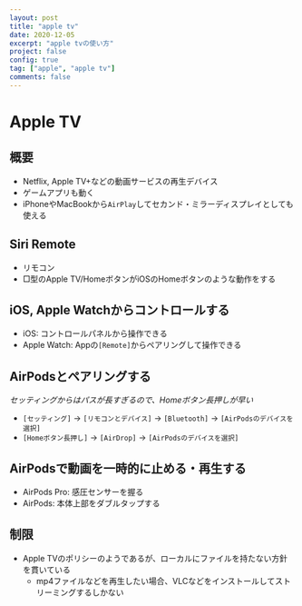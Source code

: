 ```yaml
---
layout: post
title: "apple tv"
date: 2020-12-05
excerpt: "apple tvの使い方"
project: false
config: true
tag: ["apple", "apple tv"]
comments: false
---
```


# Apple TV

## 概要
 - Netflix, Apple TV+などの動画サービスの再生デバイス
 - ゲームアプリも動く
 - iPhoneやMacBookから`AirPlay`してセカンド・ミラーディスプレイとしても使える

## Siri Remote
 - リモコン
 - □型のApple TV/HomeボタンがiOSのHomeボタンのような動作をする
 
## iOS, Apple Watchからコントロールする
 - iOS: コントロールパネルから操作できる
 - Apple Watch: Appの`[Remote]`からペアリングして操作できる

## AirPodsとペアリングする
*セッティングからはパスが長すぎるので、Homeボタン長押しが早い*  
 - `[セッティング]` -> `[リモコンとデバイス]` -> `[Bluetooth]` -> `[AirPodsのデバイスを選択]`
 - `[Homeボタン長押し]` -> `[AirDrop]` -> `[AirPodsのデバイスを選択]`

## AirPodsで動画を一時的に止める・再生する
 - AirPods Pro: 感圧センサーを握る
 - AirPods: 本体上部をダブルタップする

## 制限
 - Apple TVのポリシーのようであるが、ローカルにファイルを持たない方針を貫いている
   - mp4ファイルなどを再生したい場合、VLCなどをインストールしてストリーミングするしかない

